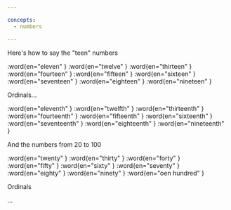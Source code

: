 ```yaml
---

concepts:
  - numbers

---
```


Here's how to say the "teen" numbers

:word{en="eleven" }
:word{en="twelve" }
:word{en="thirteen" }
:word{en="fourteen" }
:word{en="fifteen" }
:word{en="sixteen" }
:word{en="seventeen" }
:word{en="eighteen" }
:word{en="nineteen" }

Ordinals...

:word{en="eleventh" }
:word{en="twelfth" }
:word{en="thirteenth" }
:word{en="fourteenth" }
:word{en="fifteenth" }
:word{en="sixteenth" }
:word{en="seventeenth" }
:word{en="eighteenth" }
:word{en="nineteenth" }

And the numbers from 20 to 100

:word{en="twenty" }
:word{en="thirty" }
:word{en="forty" }
:word{en="fifty" }
:word{en="sixty" }
:word{en="seventy" }
:word{en="eighty" }
:word{en="ninety" }
:word{en="oen hundred" }

Ordinals

...
